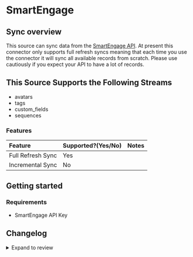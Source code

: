# SmartEngage

## Sync overview

This source can sync data from the [SmartEngage API](https://smartengage.com/docs/#smartengage-api). At present this connector only supports full refresh syncs meaning that each time you use the connector it will sync all available records from scratch. Please use cautiously if you expect your API to have a lot of records.

## This Source Supports the Following Streams

- avatars
- tags
- custom_fields
- sequences

### Features

| Feature           | Supported?\(Yes/No\) | Notes |
| :---------------- | :------------------- | :---- |
| Full Refresh Sync | Yes                  |       |
| Incremental Sync  | No                   |       |

## Getting started

### Requirements

- SmartEngage API Key

## Changelog

<details>
  <summary>Expand to review</summary>

| Version | Date       | Pull Request                                             | Subject                                                                         |
| :------ | :--------- | :------------------------------------------------------- | :------------------------------------------------------------------------------ |
| 0.2.5 | 2024-12-21 | [50311](https://github.com/airbytehq/airbyte/pull/50311) | Update dependencies |
| 0.2.4 | 2024-12-14 | [49739](https://github.com/airbytehq/airbyte/pull/49739) | Update dependencies |
| 0.2.3 | 2024-12-12 | [47929](https://github.com/airbytehq/airbyte/pull/47929) | Update dependencies |
| 0.2.2 | 2024-10-28 | [47507](https://github.com/airbytehq/airbyte/pull/47507) | Update dependencies |
| 0.2.1 | 2024-08-16 | [44196](https://github.com/airbytehq/airbyte/pull/44196) | Bump source-declarative-manifest version |
| 0.2.0 | 2024-08-14 | [44064](https://github.com/airbytehq/airbyte/pull/44064) | Refactor connector to manifest-only format |
| 0.1.15 | 2024-08-10 | [43523](https://github.com/airbytehq/airbyte/pull/43523) | Update dependencies |
| 0.1.14 | 2024-08-03 | [43294](https://github.com/airbytehq/airbyte/pull/43294) | Update dependencies |
| 0.1.13 | 2024-07-27 | [42690](https://github.com/airbytehq/airbyte/pull/42690) | Update dependencies |
| 0.1.12 | 2024-07-20 | [42194](https://github.com/airbytehq/airbyte/pull/42194) | Update dependencies |
| 0.1.11 | 2024-07-13 | [41703](https://github.com/airbytehq/airbyte/pull/41703) | Update dependencies |
| 0.1.10 | 2024-07-10 | [41411](https://github.com/airbytehq/airbyte/pull/41411) | Update dependencies |
| 0.1.9 | 2024-07-09 | [41252](https://github.com/airbytehq/airbyte/pull/41252) | Update dependencies |
| 0.1.8 | 2024-07-06 | [40950](https://github.com/airbytehq/airbyte/pull/40950) | Update dependencies |
| 0.1.7 | 2024-06-25 | [40432](https://github.com/airbytehq/airbyte/pull/40432) | Update dependencies |
| 0.1.6 | 2024-06-22 | [40103](https://github.com/airbytehq/airbyte/pull/40103) | Update dependencies |
| 0.1.5 | 2024-06-06 | [39155](https://github.com/airbytehq/airbyte/pull/39155) | [autopull] Upgrade base image to v1.2.2 |
| 0.1.4 | 2024-05-31 | [38787](https://github.com/airbytehq/airbyte/pull/38787) | Make compatible with the builder |
| 0.1.3 | 2024-04-19 | [37261](https://github.com/airbytehq/airbyte/pull/37261) | Upgrade to CDK 0.80.0 and manage dependencies with Poetry. |
| 0.1.2 | 2024-04-15 | [37261](https://github.com/airbytehq/airbyte/pull/37261) | Base image migration: remove Dockerfile and use the python-connector-base image |
| 0.1.1 | 2024-04-12 | [37261](https://github.com/airbytehq/airbyte/pull/37261) | schema descriptions |
| 0.1.0 | 2022-10-25 | [18701](https://github.com/airbytehq/airbyte/pull/18701) | Initial commit |

</details>
